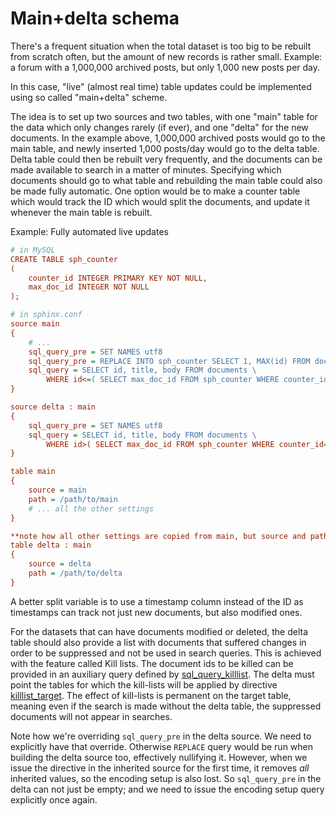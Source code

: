 # Main+delta schema

There's a frequent situation when the total dataset is too big to be rebuilt from scratch often, but the amount of new records is rather small. Example: a forum with a 1,000,000 archived posts, but only 1,000 new posts per day.

In this case, "live" (almost real time) table updates could be implemented using so called "main+delta" scheme.

The idea is to set up two sources and two tables, with one "main" table for the data which only changes rarely (if ever), and one "delta" for the new documents. In the example above, 1,000,000 archived posts would go to the main table, and newly inserted 1,000 posts/day would go to the delta table. Delta table could then be rebuilt very frequently, and the documents can be made available to search in a matter of minutes. Specifying which documents should go to what table and rebuilding the main table could also be made fully automatic. One option would be to make a counter table which would track the ID which would split the documents, and update it whenever the main table is rebuilt.

Example: Fully automated live updates

```ini
# in MySQL
CREATE TABLE sph_counter
(
    counter_id INTEGER PRIMARY KEY NOT NULL,
    max_doc_id INTEGER NOT NULL
);

# in sphinx.conf
source main
{
    # ...
    sql_query_pre = SET NAMES utf8
    sql_query_pre = REPLACE INTO sph_counter SELECT 1, MAX(id) FROM documents
    sql_query = SELECT id, title, body FROM documents \
        WHERE id<=( SELECT max_doc_id FROM sph_counter WHERE counter_id=1 )
}

source delta : main
{
    sql_query_pre = SET NAMES utf8
    sql_query = SELECT id, title, body FROM documents \
        WHERE id>( SELECT max_doc_id FROM sph_counter WHERE counter_id=1 )
}

table main
{
    source = main
    path = /path/to/main
    # ... all the other settings
}

**note how all other settings are copied from main, but source and path are overridden (they MUST be)**
table delta : main
{
    source = delta
    path = /path/to/delta
}
```

A better split variable is to use a timestamp column instead of the ID as timestamps can track not just new documents, but also modified ones.

For the datasets that can have documents modified or deleted, the delta table should also provide a list with documents that suffered changes in order to be suppressed and not be used in search queries. This is achieved with the feature called Kill lists. The document ids to be killed can be provided in an auxiliary query defined by [sql_query_killlist](../Adding_data_from_external_storages/Adding_data_to_tables/Killlist_in_plain_tables.md#Table-kill-list). The delta must point the tables for which the kill-lists will be applied by directive [killlist_target](../Adding_data_from_external_storages/Adding_data_to_tables/Killlist_in_plain_tables.md#killlist_target). The effect of kill-lists is permanent on the target table, meaning even if the search is made without the delta table, the suppressed documents will not appear in searches.

Note how we're overriding `sql_query_pre` in the delta source. We need to explicitly have that override. Otherwise `REPLACE` query would be run when building the delta source too, effectively nullifying it. However, when we issue the directive in the inherited source for the first time, it removes *all* inherited values, so the encoding setup is also lost. So `sql_query_pre` in the delta can not just be empty; and we need to issue the encoding setup query explicitly once again.
